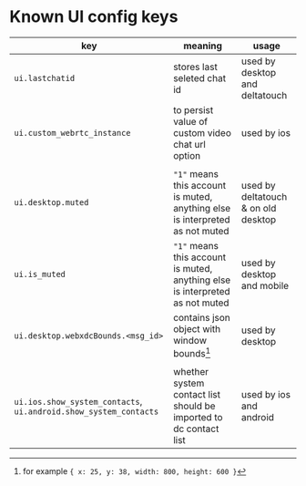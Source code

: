 # Known UI config keys

| key                                                              | meaning                                                                      | usage                               |
| ---------------------------------------------------------------- | ---------------------------------------------------------------------------- | ----------------------------------- |
| `ui.lastchatid`                                                  | stores last seleted chat id                                                  | used by desktop and deltatouch      |
| `ui.custom_webrtc_instance`                                      | to persist value of custom video chat url option                             | used by ios                         |
|                                                                  |                                                                              |                                     |
| `ui.desktop.muted`                                               | `"1"` means this account is muted, anything else is interpreted as not muted | used by deltatouch & on old desktop |
| `ui.is_muted`                                                    | `"1"` means this account is muted, anything else is interpreted as not muted | used by desktop and mobile          |
| `ui.desktop.webxdcBounds.<msg_id>`                               | contains json object with window bounds[^1]                                  | used by desktop                     |
|                                                                  |                                                                              |                                     |
| `ui.ios.show_system_contacts`, `ui.android.show_system_contacts` | whether system contact list should be imported to dc contact list            | used by ios and android             |

[^1]: for example `{ x: 25, y: 38, width: 800, height: 600 }`
